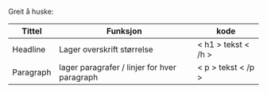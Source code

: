 Greit å huske:

| Tittel    | Funksjon                                     | kode                |
| --------- | -------------------------------------------- | ------------------- |
| Headline  | Lager overskrift størrelse                   | < h1 > tekst < /h > |
| Paragraph | lager paragrafer / linjer for hver paragraph | < p > tekst < /p >  |





